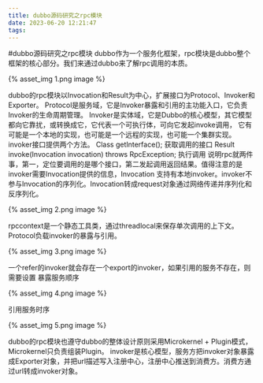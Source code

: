 ```yaml
---
title: dubbo源码研究之rpc模块
date: 2023-06-20 12:21:47
tags:
---
```

#dubbo源码研究之rpc模块
dubbo作为一个服务化框架，rpc模块是dubbo整个框架的核心部分。我们来通过dubbo来了解rpc调用的本质。

{% asset_img 1.png  image %}

dubbo的rpc模块以Invocation和Result为中心，扩展接口为Protocol、Invoker和Exporter。
Protocol是服务域，它是Invoker暴露和引用的主功能入口，它负责Invoker的生命周期管理。
Invoker是实体域，它是Dubbo的核心模型，其它模型都向它靠扰，或转换成它，它代表一个可执行体，可向它发起invoke调用，
它有可能是一个本地的实现，也可能是一个远程的实现，也可能一个集群实现。
invoker接口提供两个方法。
Class getInterface(); 获取调用的接口
Result invoke(Invocation invocation) throws RpcException; 执行调用
说明rpc就两件事，第一，定位要调用的是哪个接口，第二发起调用返回结果。值得注意的是invoker需要Invocation提供的信息，Invocation 支持有本地invoker。invoker不参与Invocation的序列化。Invocation转成request对象通过网络传递并序列化和反序列化。

{% asset_img 2.png  image %}

rpccontext是一个静态工具类，通过threadlocal来保存单次调用的上下文。
Protocol负载invoker的暴露与引用。

{% asset_img 3.png  image %}

一个refer的invoker就会存在一个export的invoker，如果引用的服务不存在，则需要设置
暴露服务顺序

{% asset_img 4.png  image %}

引用服务时序

{% asset_img 5.png  image %}

dubbo的rpc模块也遵守dubbo的整体设计原则采用Microkernel + Plugin模式，Microkernel只负责组装Plugin。
invoker是核心模型，服务方把invoker对象暴露成Exporter对象，并把url描述写入注册中心，注册中心推送到消费方。消费方通过url转成invoker对象。





